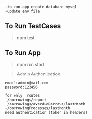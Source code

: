 
```tsx
-to run app create database mysql
-update env file 

```
## To Run TestCases
> npm test
 
## To Run App
> npm run start
  

> Admin Authentication
```tsx
email:admin@mail.com
password:123456

for only  routes 
-/borrowings/report
-/borrowings/overdueBorrows/lastMonth
-/borrowingProcesses/lastMonth
need authentication (token in headers)
```


